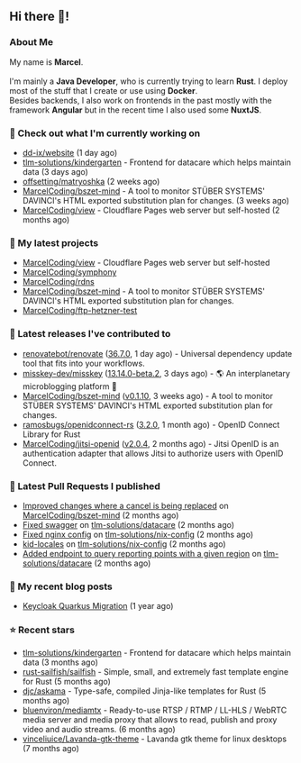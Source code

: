 ## Hi there 👋!




### About Me

My name is **Marcel**.
<br><br>
I'm mainly a **Java Developer**, who is currently trying to learn **Rust**. I deploy most of the stuff that I create or use using **Docker**.
<br>
Besides backends, I also work on frontends in the past mostly with the framework **Angular** but in the recent time I also used some **NuxtJS**. 



### 👷 Check out what I'm currently working on

- [dd-ix/website](https://github.com/dd-ix/website) (1 day ago)
- [tlm-solutions/kindergarten](https://github.com/tlm-solutions/kindergarten) - Frontend for datacare which helps maintain data  (3 days ago)
- [offsetting/matryoshka](https://github.com/offsetting/matryoshka) (2 weeks ago)
- [MarcelCoding/bszet-mind](https://github.com/MarcelCoding/bszet-mind) - A tool to monitor STÜBER SYSTEMS&#39; DAVINCI&#39;s HTML exported substitution plan for changes. (3 weeks ago)
- [MarcelCoding/view](https://github.com/MarcelCoding/view) - Cloudflare Pages web server but self-hosted (2 months ago)

### 🌱 My latest projects

- [MarcelCoding/view](https://github.com/MarcelCoding/view) - Cloudflare Pages web server but self-hosted
- [MarcelCoding/symphony](https://github.com/MarcelCoding/symphony)
- [MarcelCoding/rdns](https://github.com/MarcelCoding/rdns)
- [MarcelCoding/bszet-mind](https://github.com/MarcelCoding/bszet-mind) - A tool to monitor STÜBER SYSTEMS&#39; DAVINCI&#39;s HTML exported substitution plan for changes.
- [MarcelCoding/ftp-hetzner-test](https://github.com/MarcelCoding/ftp-hetzner-test)

### 🔭 Latest releases I've contributed to

- [renovatebot/renovate](https://github.com/renovatebot/renovate) ([36.7.0](https://github.com/renovatebot/renovate/releases/tag/36.7.0), 1 day ago) - Universal dependency update tool that fits into your workflows.
- [misskey-dev/misskey](https://github.com/misskey-dev/misskey) ([13.14.0-beta.2](https://github.com/misskey-dev/misskey/releases/tag/13.14.0-beta.2), 3 days ago) - 🌎 An interplanetary microblogging platform 🚀
- [MarcelCoding/bszet-mind](https://github.com/MarcelCoding/bszet-mind) ([v0.1.10](https://github.com/MarcelCoding/bszet-mind/releases/tag/v0.1.10), 3 weeks ago) - A tool to monitor STÜBER SYSTEMS&#39; DAVINCI&#39;s HTML exported substitution plan for changes.
- [ramosbugs/openidconnect-rs](https://github.com/ramosbugs/openidconnect-rs) ([3.2.0](https://github.com/ramosbugs/openidconnect-rs/releases/tag/3.2.0), 1 month ago) - OpenID Connect Library for Rust
- [MarcelCoding/jitsi-openid](https://github.com/MarcelCoding/jitsi-openid) ([v2.0.4](https://github.com/MarcelCoding/jitsi-openid/releases/tag/v2.0.4), 2 months ago) - Jitsi OpenID is an authentication adapter that allows Jitsi to authorize users with OpenID Connect.

### 🔨 Latest Pull Requests I published

- [Improved changes where a cancel is being replaced](https://github.com/MarcelCoding/bszet-mind/pull/16) on [MarcelCoding/bszet-mind](https://github.com/MarcelCoding/bszet-mind) (2 months ago)
- [Fixed swagger](https://github.com/tlm-solutions/datacare/pull/28) on [tlm-solutions/datacare](https://github.com/tlm-solutions/datacare) (2 months ago)
- [Fixed nginx config](https://github.com/tlm-solutions/nix-config/pull/16) on [tlm-solutions/nix-config](https://github.com/tlm-solutions/nix-config) (2 months ago)
- [kid-locales](https://github.com/tlm-solutions/nix-config/pull/15) on [tlm-solutions/nix-config](https://github.com/tlm-solutions/nix-config) (2 months ago)
- [Added endpoint to query reporting points with a given region](https://github.com/tlm-solutions/datacare/pull/26) on [tlm-solutions/datacare](https://github.com/tlm-solutions/datacare) (2 months ago)

### 📜 My recent blog posts

- [Keycloak Quarkus Migration](https://m4rc3l.de/blog/keycloak-quarkus-migration) (1 year ago)

### ⭐ Recent stars

- [tlm-solutions/kindergarten](https://github.com/tlm-solutions/kindergarten) - Frontend for datacare which helps maintain data  (3 months ago)
- [rust-sailfish/sailfish](https://github.com/rust-sailfish/sailfish) - Simple, small, and extremely fast template engine for Rust (5 months ago)
- [djc/askama](https://github.com/djc/askama) - Type-safe, compiled Jinja-like templates for Rust (5 months ago)
- [bluenviron/mediamtx](https://github.com/bluenviron/mediamtx) - Ready-to-use RTSP / RTMP / LL-HLS / WebRTC media server and media proxy that allows to read, publish and proxy video and audio streams. (6 months ago)
- [vinceliuice/Lavanda-gtk-theme](https://github.com/vinceliuice/Lavanda-gtk-theme) - Lavanda gtk theme for linux desktops (7 months ago)

